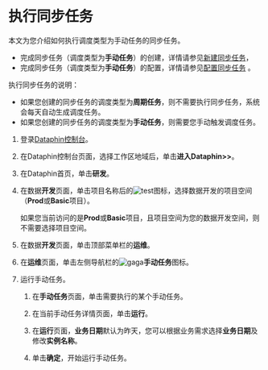# 执行同步任务

本文为您介绍如何执行调度类型为手动任务的同步任务。

-   完成同步任务（调度类型为**手动任务**）的创建，详情请参见[新建同步任务](/cn.zh-CN/数据引入/数据同步/新建同步任务.md)，
-   完成同步任务（调度类型为**手动任务**）的配置，详情请参见[配置同步任务](/cn.zh-CN/数据引入/数据同步/配置同步任务.md) 。

执行同步任务的说明：

-   如果您创建的同步任务的调度类型为**周期任务**，则不需要执行同步任务，系统会每天自动生成调度任务。
-   如果您创建的同步任务的调度类型为**手动任务**，则需要您手动触发调度任务。

1.  登录[Dataphin控制台](https://dataphin.console.aliyun.com/workingArea)。

2.  在Dataphin控制台页面，选择工作区地域后，单击**进入Dataphin\>\>**。

3.  在Dataphin首页，单击**研发**。

4.  在数据**开发**页面，单击项目名称后的![test](https://static-aliyun-doc.oss-accelerate.aliyuncs.com/assets/img/zh-CN/6693819951/p110361.png)图标，选择数据开发的项目空间（**Prod**或**Basic**项目）。

    如果您当前访问的是**Prod**或**Basic**项目，且项目空间为您的数据开发空间，则不需要选择项目空间。

5.  在数据**开发**页面，单击顶部菜单栏的**运维**。

6.  在**运维**页面，单击左侧导航栏的![gaga](https://static-aliyun-doc.oss-accelerate.aliyuncs.com/assets/img/zh-CN/6693819951/p100249.png)**手动任务**图标。

7.  运行手动任务。

    1.  在**手动任务**页面，单击需要执行的某个手动任务。

    2.  在当前手动任务详情页面，单击**运行**。

    3.  在**运行**页面，**业务日期**默认为昨天，您可以根据业务需求选择**业务日期**及修改**实例名称**。

    4.  单击**确定**，开始运行手动任务。


